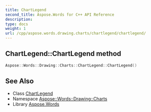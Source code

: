 ```yaml
---
title: ChartLegend
second_title: Aspose.Words for C++ API Reference
description: 
type: docs
weight: 1
url: /cpp/aspose.words.drawing.charts/chartlegend/chartlegend/
---
```

## ChartLegend::ChartLegend method




```cpp
Aspose::Words::Drawing::Charts::ChartLegend::ChartLegend()
```

## See Also

* Class [ChartLegend](../)
* Namespace [Aspose::Words::Drawing::Charts](../../)
* Library [Aspose.Words](../../../)
